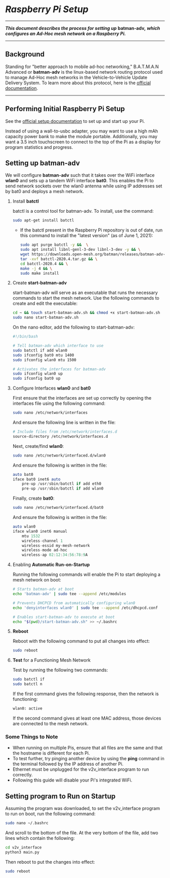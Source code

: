 # *Raspberry Pi Setup*
***
***This document describes the process for setting up*** **batman-adv,** ***which configures an Ad-Hoc mesh network on a Raspberry Pi.***
***

## Background
Standing for "better approach to mobile ad-hoc networking," B.A.T.M.A.N Advanced or **batman-adv** is the linux-based network routing protocol used to manage Ad-Hoc mesh networks in the Vehicle-to-Vehicle Update Delivery System. To learn more about this protocol, here is the [official documentation](https://www.open-mesh.org/projects/batman-adv/wiki/Doc-overview).
***

## Performing Initial Raspberry Pi Setup
See the [official setup documentation](https://projects.raspberrypi.org/en/projects/raspberry-pi-setting-up) to set up and start up your Pi.

Instead of using a wall-to-usbc adapter, you may want to use a high mAh capacity power bank to make the module portable. Additionally, you may want a 3.5 inch touchscreen to connect to the top of the Pi as a display for program statistics and progress.

## Setting up batman-adv
We will configure **batman-adv** such that it takes over the WiFi interface **wlan0** and sets up a tandem WiFi interface **bat0**. This enables the Pi to send network sockets over the wlan0 antenna while using IP addresses set by bat0 and deploys a mesh network.

1. Install **batctl**

    batctl is a control tool for batman-adv. To install, use the command:
    ```bash
    sudo apt-get install batctl
    ```
    * If the batctl present in the Raspberry Pi repository is out of date, run this command to install the "latest version" (as of June 1, 2021):
        ```bash
        sudo apt purge batctl -y &&  \
        sudo apt install libnl-genl-3-dev libnl-3-dev -y && \
        wget https://downloads.open-mesh.org/batman/releases/batman-adv-2020.4/batctl-2020.4.tar.gz &&  \
        tar -xvf batctl-2020.4.tar.gz && \
        cd batctl-2020.4 && \
        make -j 4 && \
        sudo make install
        ```

2. Create **start-batman-adv**
    
    start-batman-adv will serve as an executable that runs the necessary commands to start the mesh network. Use the following commands to create and edit the executable:
    ```bash
    cd ~ && touch start-batman-adv.sh && chmod +x start-batman-adv.sh
    sudo nano start-batman-adv.sh
    ```

    On the nano editor, add the following to start-batman-adv:
    ```bash
    #!/bin/bash

    # Tell batman-adv which interface to use
    sudo batctl if add wlan0
    sudo ifconfig bat0 mtu 1400
    sudo ifconfig wlan0 mtu 1500

    # Activates the interfaces for batman-adv
    sudo ifconfig wlan0 up
    sudo ifconfig bat0 up
    ```

3. Configure Interfaces **wlan0** and **bat0**

    First ensure that the interfaces are set up correctly by opening the interfaces file using the following command:
    ```bash
    sudo nano /etc/network/interfaces
    ```
    And ensure the following line is written in the file:
    ```bash
    # Include files from /etc/network/interfaces.d
    source-directory /etc/network/interfaces.d
    ```

    Next, create/find **wlan0**:
    ```bash
    sudo nano /etc/network/interfaced.d/wlan0
    ```
    And ensure the following is written in the file:
    ```d
    auto bat0
    iface bat0 inet6 auto
        pre-up /usr/sbin/batctl if add eth0
        pre-up /usr/sbin/batctl if add wlan0
    ```

    Finally, create **bat0**:
    ```bash
    sudo nano /etc/network/interfaced.d/bat0
    ```
    And ensure the following is written in the file:
    ```d
    auto wlan0
    iface wlan0 inet6 manual
        mtu 1532
        wireless-channel 1
        wireless-essid my-mesh-network
        wireless-mode ad-hoc
        wireless-ap 02:12:34:56:78:9A
    ```

4. Enabling **Automatic Run-on-Startup**

    Running the following commands will enable the Pi to start deploying a mesh network on boot:
    ```bash
    # Starts batman-adv at boot
    echo 'batman-adv' | sudo tee --append /etc/modules

    # Prevents DHCPCD from automatically configuring wlan0
    echo 'denyinterfaces wlan0' | sudo tee --append /etc/dhcpcd.conf
    
    # Enables start-batman-adv to execute at boot
    echo "$(pwd)/start-batman-adv.sh" >> ~/.bashrc
    ```

5. **Reboot**

    Reboot with the following command to put all changes into effect:
    ```bash
    sudo reboot
    ```

6. **Test** for a Functioning Mesh Network

    Test by running the following two commands:
    ```bash
    sudo batctl if
    sudo batctl n
    ```
    If the first command gives the following response, then the network is functioning:
    ```bash
    wlan0: active
    ```
    If the second command gives at least one MAC address, those devices are connected to the mesh network.

### Some Things to Note
* When running on multiple Pis, ensure that all files are the same and that the hostname is different for each Pi.
* To test further, try pinging another device by using the **ping** command in the terminal followed by the IP address of another Pi.
* Ethernet must be unplugged for the v2v_interface program to run correctly.
* Following this guide will disable your Pi's integrated WiFi.

## Setting program to Run on Startup
Assuming the program was downloaded, to set the v2v_interface program to run on boot, run the following command:
```bash
sudo nano ~/.bashrc
```
And scroll to the bottom of the file. At the very bottom of the file, add two lines which contain the following:
```bash
cd v2v_interface
python3 main.py
```
Then reboot to put the changes into effect:
```bash
sudo reboot
```
